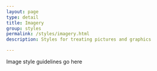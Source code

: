 ```yaml
---
layout: page
type: detail
title: Imagery
group: styles
permalink: /styles/imagery.html
description: Styles for treating pictures and graphics

---
```


Image style guidelines go here
